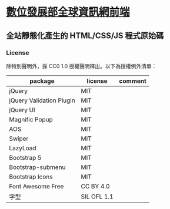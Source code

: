 [數位發展部全球資訊網前端](https://moda.gov.tw)
===

全站靜態化產生的 HTML/CSS/JS 程式原始碼
---

### License

除特別聲明外，採 CC0 1.0 授權聲明釋出。以下為授權例外清單：

| package                  | license     | comment      |
|--------------------------|-------------|--------------|
| jQuery                   | MIT         |              |
| jQuery Validation Plugin | MIT         |              |
| jQuery UI                | MIT         |              |
| Magnific Popup           | MIT         |              |
| AOS                      | MIT         |              |
| Swiper                   | MIT         |              |
| LazyLoad                 | MIT         |              |
| Bootstrap 5              | MIT         |              |
| Bootstrap-submenu        | MIT         |              |
| Bootstrap Icons          | MIT         |              |
| Font Awesome Free        | CC BY 4.0   |              |
| 字型                     | SIL OFL 1.1 |              |


